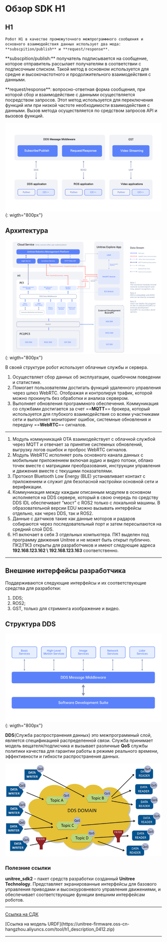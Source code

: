 # Обзор SDK H1

## H1
 
	Робот H1 в качестве промежуточного межпрограммного сообщения и основного взаимодействия данных использует два мода: **subscpition/publish** и **request/response**.
<p>**subscpition/publish:** получатель подписывается на сообщение, которое отправитель рассылает получателям в соответствии с подписочным списком. Такой метод в основном используется для средне и высокочастотного и продолжительного взаимодействия с данными.</p>
<p>**request/response**: вопросно-ответная форма сообщения, при которой сбор и взаимодействие с данными осуществляется посредством запросов. Этот метод используется для переключения функций или при низкой частоте необходимости взаимодействия с данными.
Вызов метода осуществляется по средством запросов API и вызовов функций.</p>
 
![api](/assets/images/sdk1.png){: wigth="800px"} 

## Архитектура

![Harch](assets/images/sdk2.png){: wigth="800px"} 
 
В своей структуре робот использует облачные службы и сервера.

1.	Осуществляет сбор данных об эксплуатации, ошибочном поведении и статистике.
2.	Помогает пользователям достигать функций удаленного управления через шлюз WebRTC. Отображая и контролируя трафик, которой можно прокинуть без обработки и анализа сервером.
3.	Выполняет обновления программного обеспечения.
Коммуникация со службами достигается за счет ==**MQTT**== брокера, который используется для глубокого взаимодействия со всеми участниками сети и выполняет мониторинг ошибок, системные обновления и передачу ==**WebRTC**== сигналов.
---
1.	Модуль коммуникаций OTA взаимодействует с облачной службой через MQTT и отвечает за принятие системных обновлений, выгрузку логов ошибок и проброс WebRTC сигналов.
2.	Модуль WebRTC исполняет роль основного канала данных с мобильным приложением включая аудио и видео потоки, облако точек вместе с матрицами преобразования, инструкции управления и движения вместе с текущими показателями.
3.	Протокол Bluetooth Low Energy (BLE) устанавливает контакт с приложением и служит для безопасной настройки основной сети и верификации.
4.	Коммуникация между каждым описанным модулем в основном исполняется на DDS сервере, который в свою очередь по средству DDS IDL обеспечивает “мост” с ROS2 только с локальной машины. В образовательной версии EDU можно вызывать интерфейсы отдельно, как через DDS, так и ROS2.
5.	Данные с датчиков такие как данные моторов и радаров собираются через последовательный порт и затем пересылаются на средний слой DDS.
6.	H1 включает в себя 3 отдельных компьютера. ПК1 выделен под программу движения Unitree и не может быть открыт публично. ПК2/ПК3 открыты для разработчиков и имеют следующие адреса **192.168.123.162 \ 192.168.123.163** соответственно.

---

## Внешние интерфейсы разработчика

Поддерживаются следующие интерфейсы и их соответствующие средства для разработки:
1.	DDS;
2.	ROS2;
3.	GST, только для стриминга изображение и видео.

## Структура DDS

![Структура DDS H1](/assets/images/sdk3.png){: wigth="800px"} 

  **DDS**(Служба распространения данных) это межпрограммный слой, является спецификацией распределенной связи. Служба принимает модель вещателя/подписчика и вызывает различные **QoS** службы политики качества для гарантии работы в режиме реального времени, эффективности и гибкости распространения данных.
  
![dds](/assets/images/sdk4.png)

### Полезние ссылки
  
**unitree_sdk2** – пакет средств разработки созданный **Unitree Technology**. Представляет экранированные интерфейсы для базового управления приводами и высокоуровневого управления движениями, и обеспечивает соответствующие функции внешним интерфейсам роботов.

---

[Ссылка на СДК](https://github.com/unitreerobotics/unitree_sdk2)
<p>[Ссылка на модель URDF](https://unitree-firmware.oss-cn-hangzhou.aliyuncs.com/tool/h1_description_0412.zip)</p>

---
